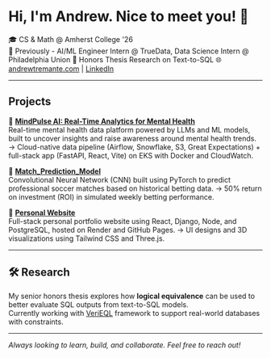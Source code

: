# Hi, I'm Andrew. Nice to meet you! 👋

🎓 CS & Math @ Amherst College '26  
🏢 Previously - AI/ML Engineer Intern @ TrueData, Data Science Intern @ Philadelphia Union
🔬 Honors Thesis Research on Text-to-SQL
🌐 [andrewtremante.com](https://andrewtremante.com) | [LinkedIn](https://www.linkedin.com/in/andrew-tremante-71253a238/)

---

## Projects

🔹 [**MindPulse AI: Real-Time Analytics for Mental Health**](https://github.com/atremante26/Mental_Health_Project)  
Real-time mental health data platform powered by LLMs and ML models, built to uncover insights and raise awareness around mental health trends.
→ Cloud-native data pipeline (Airflow, Snowflake, S3, Great Expectations) + full-stack app (FastAPI, React, Vite) on EKS with Docker and CloudWatch.

🔹 [**Match_Prediction_Model**](https://github.com/atremante26/Match_Prediction_Model)  
Convolutional Neural Network (CNN) built using PyTorch to predict professional soccer matches based on historical betting data.
→ 50% return on investment (ROI) in simulated weekly betting performance. 

🔹 [**Personal Website**](https://github.com/atremante26/Personal_Website)  
Full-stack personal portfolio website using React, Django, Node, and PostgreSQL, hosted on Render and GitHub Pages.
→ UI designs and 3D visualizations using Tailwind CSS and Three.js.

---

## 🛠️ Research

My senior honors thesis explores how **logical equivalence** can be used to better evaluate SQL outputs from text-to-SQL models.  
Currently working with [VeriEQL](https://github.com/VeriEQL/VeriEQL) framework to support real-world databases with constraints.

---

*Always looking to learn, build, and collaborate. Feel free to reach out!*
